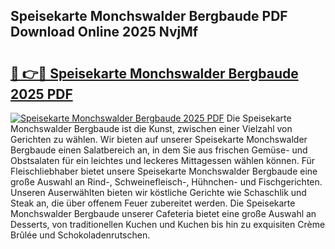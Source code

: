 ## Speisekarte Monchswalder Bergbaude PDF Download Online 2025 NvjMf

# <h2><a href="http://gc7pyi.nevu.top/?p=Speisekarte+Monchswalder+Bergbaude">🔗 👉🔴 Speisekarte Monchswalder Bergbaude 2025 PDF</a></h2>

[![Speisekarte Monchswalder Bergbaude 2025 PDF](https://i.imgur.com/dBaPXMq.png)](http://gc7pyi.nevu.top/?p=Speisekarte+Monchswalder+Bergbaude)
Die Speisekarte Monchswalder Bergbaude ist die Kunst, zwischen einer Vielzahl von Gerichten zu wählen. Wir bieten auf unserer Speisekarte Monchswalder Bergbaude einen Salatbereich an, in dem Sie aus frischen Gemüse- und Obstsalaten für ein leichtes und leckeres Mittagessen wählen können. Für Fleischliebhaber bietet unsere Speisekarte Monchswalder Bergbaude eine große Auswahl an Rind-, Schweinefleisch-, Hühnchen- und Fischgerichten. Unseren Auserwählten bieten wir köstliche Gerichte wie Schaschlik und Steak an, die über offenem Feuer zubereitet werden. Die Speisekarte Monchswalder Bergbaude unserer Cafeteria bietet eine große Auswahl an Desserts, von traditionellen Kuchen und Kuchen bis hin zu exquisiten Crème Brûlée und Schokoladenrutschen.
